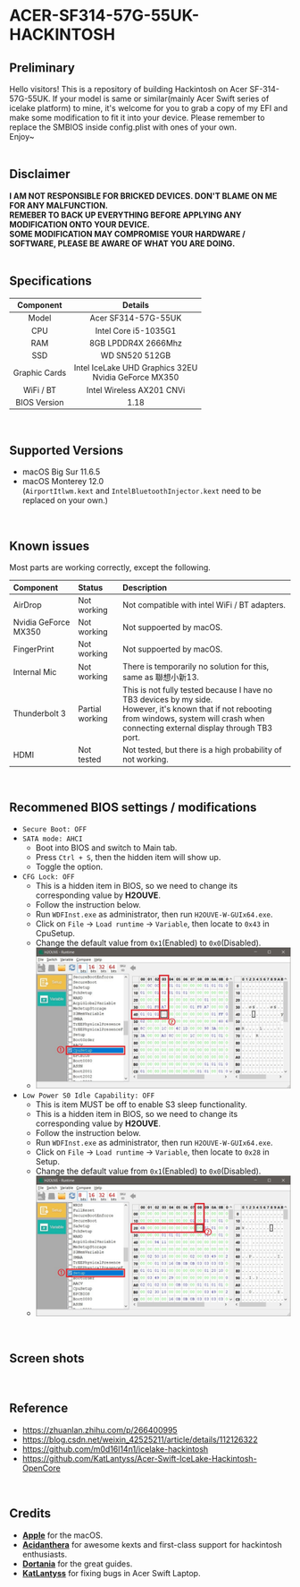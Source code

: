# ACER-SF314-57G-55UK-HACKINTOSH

## Preliminary
Hello visitors! This is a repository of building Hackintosh on Acer SF-314-57G-55UK. If your model is same or similar(mainly Acer Swift series of icelake platform) to mine, it's welcome for you to grab a copy of my EFI and make some modification to fit it into your device. Please remember to replace the SMBIOS inside config.plist with ones of your own.<br>Enjoy~
<br>
<br>

## Disclaimer
**I AM NOT RESPONSIBLE FOR BRICKED DEVICES. DON'T BLAME ON ME FOR ANY MALFUNCTION.**<br>**REMEBER TO BACK UP EVERYTHING BEFORE APPLYING ANY MODIFICATION ONTO YOUR DEVICE.**<br>**SOME MODIFICATION MAY COMPROMISE YOUR HARDWARE / SOFTWARE, PLEASE BE AWARE OF WHAT YOU ARE DOING.**
<br>
<br>

## Specifications
| Component | Details |
|:---:|:---:|
| Model | Acer SF314-57G-55UK |
| CPU | Intel Core i5-1035G1 |
| RAM | 8GB LPDDR4X 2666Mhz |
| SSD | WD SN520 512GB |
| Graphic Cards | Intel IceLake UHD Graphics 32EU<br>Nvidia GeForce MX350 |
| WiFi / BT | Intel Wireless AX201 CNVi |
| BIOS Version | 1.18 |
<br>

## Supported Versions
- macOS Big Sur 11.6.5
- macOS Monterey 12.0<br>(`AirportItlwm.kext` and `IntelBluetoothInjector.kext` need to be replaced on your own.)
<br>

## Known issues
Most parts are working correctly, except the following.

| Component | Status | Description |
|:---|:---|:---|
| AirDrop | Not working | Not compatible with intel WiFi / BT adapters. |
| Nvidia GeForce MX350 | Not working | Not suppoerted by macOS. |
| FingerPrint | Not working | Not suppoerted by macOS. |
| Internal Mic | Not working | There is temporarily no solution for this, same as 聯想小新13. |
| Thunderbolt 3 | Partial working | This is not fully tested because I have no TB3 devices by my side. <br>However, it's known that if not rebooting from windows, system will crash when connecting external display through TB3 port. |
| HDMI | Not tested | Not tested, but there is a high probability of not working. |
<br>

## Recommened BIOS settings / modifications
- `Secure Boot: OFF`
- `SATA mode: AHCI`
  - Boot into BIOS and switch to Main tab.
  - Press `Ctrl + S`, then the hidden item will show up.
  - Toggle the option.
- `CFG Lock: OFF`
  - This is a hidden item in BIOS, so we need to change its corresponding value by **H2OUVE**.
  - Follow the instruction below.
  - Run `WDFInst.exe` as administrator, then run `H2OUVE-W-GUIx64.exe`.
  - Click on `File` -> `Load runtime` -> `Variable`, then locate to `0x43` in CpuSetup.
  - Change the default value from `0x1`(Enabled) to `0x0`(Disabled).
  - ![image](https://github.com/mfpss95134/ACER-SF314-57G-55UK-HACKINTOSH/blob/main/IMAGEs/CFG_LOCK.jpeg)
- `Low Power S0 Idle Capability: OFF`
  - This is item MUST be off to enable S3 sleep functionality.
  - This is a hidden item in BIOS, so we need to change its corresponding value by **H2OUVE**.
  - Follow the instruction below.
  - Run `WDFInst.exe` as administrator, then run `H2OUVE-W-GUIx64.exe`.
  - Click on `File` -> `Load runtime` -> `Variable`, then locate to `0x28` in Setup.
  - Change the default value from `0x1`(Enabled) to `0x0`(Disabled).
  - ![image](https://github.com/mfpss95134/ACER-SF314-57G-55UK-HACKINTOSH/blob/main/IMAGEs/S0_IDLE.jpeg)
<br>

## Screen shots
<br>

## Reference
- <https://zhuanlan.zhihu.com/p/266400995>
- <https://blog.csdn.net/weixin_42525211/article/details/112126322>
- <https://github.com/m0d16l14n1/icelake-hackintosh>
- <https://github.com/KatLantyss/Acer-Swift-IceLake-Hackintosh-OpenCore>
<br>

## Credits
- [**Apple**](https://www.apple.com/tw/) for the macOS.
- [**Acidanthera**](https://github.com/acidanthera) for awesome kexts and first-class support for hackintosh enthusiasts.
- [**Dortania**](https://github.com/dortania) for the great guides.
- [**KatLantyss**](https://github.com/KatLantyss) for fixing bugs in Acer Swift Laptop.
